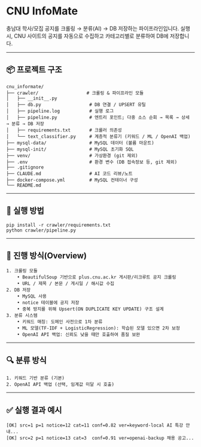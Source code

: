# CNU InfoMate

충남대 학사/모집 공지를 크롤링 → 분류(AI) → DB 저장하는 파이프라인입니다.
실행 시, CNU 사이트의 공지를 자동으로 수집하고 카테고리별로 분류하여 DB에 저장합니다.

---

## 📦 프로젝트 구조
```plaintext
cnu_informate/
├── crawler/                  # 크롤링 & 파이프라인 모듈
│   ├── __init__.py
│   ├── db.py                  # DB 연결 / UPSERT 유틸
│   ├── pipeline.log           # 실행 로그
│   ├── pipeline.py            # 엔트리 포인트; 다중 소스 순회 → 목록 → 상세 → 분류 → DB 저장
│   ├── requirements.txt       # 크롤러 의존성
│   └── text_classifier.py     # 계층적 분류기 (키워드 / ML / OpenAI 백업)
├── mysql-data/                # MySQL 데이터 (볼륨 마운트)
├── mysql-init/                # MySQL 초기화 SQL
├── venv/                      # 가상환경 (git 제외)
├── .env                       # 환경 변수 (DB 접속정보 등, git 제외)
├── .gitignore
├── CLAUDE.md                  # AI 코드 리뷰/노트
├── docker-compose.yml         # MySQL 컨테이너 구성
└── README.md
```
---

## 🚀 실행 방법

    pip install -r crawler/requirements.txt
    python crawler/pipeline.py

--- 

## 📝 진행 방식(Overview)
    1. 크롤링 모듈
	    • BeautifulSoup 기반으로 plus.cnu.ac.kr 게시판/리크루트 공지 크롤링
	    • URL / 제목 / 본문 / 게시일 / 해시값 수집
	2. DB 저장
	    • MySQL 사용
	    • notice 테이블에 공지 저장
	    • 중복 방지를 위해 Upsert(ON DUPLICATE KEY UPDATE) 구조 설계
	3. 분류 시스템
	    • 키워드 매칭: 도메인 사전으로 1차 분류
	    • ML 모델(TF-IDF + LogisticRegression): 학습된 모델 있으면 2차 보정
	    • OpenAI API 백업: 신뢰도 낮을 때만 호출하여 품질 보완

--- 

## 🔍 분류 방식
	1. 키워드 기반 분류 (기본)
	2. OpenAI API 백업 (선택, 임계값 미달 시 호출)

---

## ✅ 실행 결과 예시
    [OK] src=1 p=1 notice=12 cat=11 conf=0.82 ver=keyword-local AI 특강 안내...
    [OK] src=2 p=1 notice=13 cat=3  conf=0.91 ver=openai-backup 채용 공고...